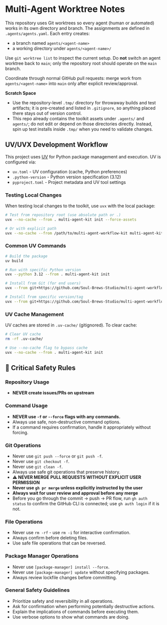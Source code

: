 # Multi-Agent Worktree Notes

This repository uses Git worktrees so every agent (human or automated) works in
its own directory and branch. The assignments are defined in
`.agents/agents.yaml`. Each entry creates:

- a branch named `agents/<agent-name>`
- a working directory under `agents/<agent-name>/`

Use `git worktree list` to inspect the current setup. Do **not** switch an agent
worktree back to `main`; only the repository root should operate on the `main`
branch.

Coordinate through normal GitHub pull requests: merge work from
`agents/<agent-name>` into `main` only after explicit review/approval.

**Scratch Space**
- Use the repository-level `.tmp/` directory for throwaway builds and test artifacts; it is pre-created and listed in `.gitignore`, so anything placed there stays out of version control.
- This repo already contains the toolkit assets under `.agents/` and `agents/`; do not edit or depend on those directories directly. Instead, spin up test installs inside `.tmp/` when you need to validate changes.

## UV/UVX Development Workflow

This project uses [UV](https://docs.astral.sh/uv/) for Python package management and execution. UV is configured via:
- `uv.toml` - UV configuration (cache, Python preferences)
- `.python-version` - Python version specification (3.12)
- `pyproject.toml` - Project metadata and UV tool settings

### Testing Local Changes

When testing local changes to the toolkit, use `uvx` with the local package:

```bash
# Test from repository root (use absolute path or .)
uvx --no-cache --from . multi-agent-kit init --force-assets

# Or with explicit path
uvx --no-cache --from /path/to/multi-agent-workflow-kit multi-agent-kit init --force-assets
```

### Common UV Commands

```bash
# Build the package
uv build

# Run with specific Python version
uvx --python 3.12 --from . multi-agent-kit init

# Install from Git (for end users)
uvx --from git+https://github.com/Soul-Brews-Studio/multi-agent-workflow-kit.git@main multi-agent-kit init

# Install from specific version/tag
uvx --from git+https://github.com/Soul-Brews-Studio/multi-agent-workflow-kit.git@v0.2.6-alpha multi-agent-kit init
```

### UV Cache Management

UV caches are stored in `.uv-cache/` (gitignored). To clear cache:

```bash
# Clear UV cache
rm -rf .uv-cache/

# Use --no-cache flag to bypass cache
uvx --no-cache --from . multi-agent-kit init
```

## 🔴 Critical Safety Rules

### Repository Usage
-   **NEVER create issues/PRs on upstream**

### Command Usage
-   **NEVER use `-f` or `--force` flags with any commands.**
-   Always use safe, non-destructive command options.
-   If a command requires confirmation, handle it appropriately without forcing.

### Git Operations
-   Never use `git push --force` or `git push -f`.
-   Never use `git checkout -f`.
-   Never use `git clean -f`.
-   Always use safe git operations that preserve history.
-   **⚠️ NEVER MERGE PULL REQUESTS WITHOUT EXPLICIT USER PERMISSION**
-   **Never use `gh pr merge` unless explicitly instructed by the user**
-   **Always wait for user review and approval before any merge**
-   Before you go through the commit -> push -> PR flow, run `gh auth status` to confirm the GitHub CLI is connected; use `gh auth login` if it is not.

### File Operations
-   Never use `rm -rf` - use `rm -i` for interactive confirmation.
-   Always confirm before deleting files.
-   Use safe file operations that can be reversed.

### Package Manager Operations
-   Never use `[package-manager] install --force`.
-   Never use `[package-manager] update` without specifying packages.
-   Always review lockfile changes before committing.

### General Safety Guidelines
-   Prioritize safety and reversibility in all operations.
-   Ask for confirmation when performing potentially destructive actions.
-   Explain the implications of commands before executing them.
-   Use verbose options to show what commands are doing.
